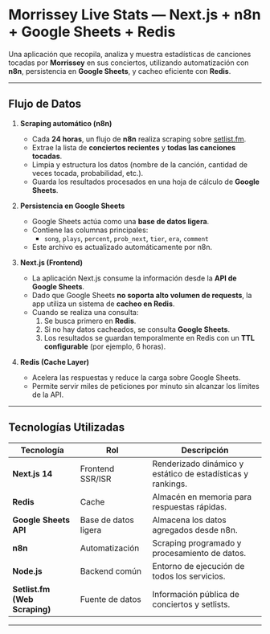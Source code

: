 # Morrissey Live Stats — Next.js + n8n + Google Sheets + Redis

Una aplicación que recopila, analiza y muestra estadísticas de canciones tocadas por **Morrissey** en sus conciertos, utilizando automatización con **n8n**, persistencia en **Google Sheets**, y cacheo eficiente con **Redis**.

---

##  Flujo de Datos

1. **Scraping automático (n8n)**
   - Cada **24 horas**, un flujo de **n8n** realiza scraping sobre [setlist.fm](https://www.setlist.fm/).
   - Extrae la lista de **conciertos recientes** y **todas las canciones tocadas**.
   - Limpia y estructura los datos (nombre de la canción, cantidad de veces tocada, probabilidad, etc.).
   - Guarda los resultados procesados en una hoja de cálculo de **Google Sheets**.

2. **Persistencia en Google Sheets**
   - Google Sheets actúa como una **base de datos ligera**.
   - Contiene las columnas principales:
     - `song`, `plays`, `percent`, `prob_next`, `tier`, `era`, `comment`
   - Este archivo es actualizado automáticamente por n8n.

3. **Next.js (Frontend)**
   - La aplicación Next.js consume la información desde la **API de Google Sheets**.
   - Dado que Google Sheets **no soporta alto volumen de requests**, la app utiliza un sistema de **cacheo en Redis**.
   - Cuando se realiza una consulta:
     1. Se busca primero en **Redis**.
     2. Si no hay datos cacheados, se consulta **Google Sheets**.
     3. Los resultados se guardan temporalmente en Redis con un **TTL configurable** (por ejemplo, 6 horas).

4. **Redis (Cache Layer)**
   - Acelera las respuestas y reduce la carga sobre Google Sheets.
   - Permite servir miles de peticiones por minuto sin alcanzar los límites de la API.

---

## Tecnologías Utilizadas

| Tecnología | Rol | Descripción |
|-------------|-----|-------------|
| **Next.js 14** | Frontend SSR/ISR | Renderizado dinámico y estático de estadísticas y rankings. |
| **Redis** | Cache | Almacén en memoria para respuestas rápidas. |
| **Google Sheets API** | Base de datos ligera | Almacena los datos agregados desde n8n. |
| **n8n** | Automatización | Scraping programado y procesamiento de datos. |
| **Node.js** | Backend común | Entorno de ejecución de todos los servicios. |
| **Setlist.fm (Web Scraping)** | Fuente de datos | Información pública de conciertos y setlists. |

---

